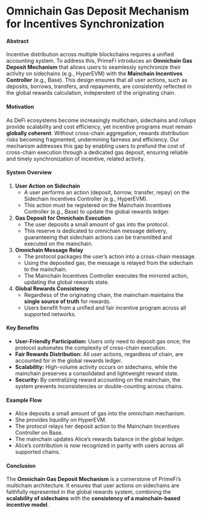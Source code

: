 # Omnichain Gas Deposit Mechanism for Incentives Synchronization

#### Abstract

Incentive distribution across multiple blockchains requires a unified accounting system. To address this, PrimeFi introduces an **Omnichain Gas Deposit Mechanism** that allows users to seamlessly synchronize their activity on sidechains (e.g., HyperEVM) with the **Mainchain Incentives Controller** (e.g., Base). This design ensures that all user actions, such as deposits, borrows, transfers, and repayments, are consistently reflected in the global rewards calculation, independent of the originating chain.

#### Motivation

As DeFi ecosystems become increasingly multichain, sidechains and rollups provide scalability and cost efficiency, yet incentive programs must remain **globally coherent**. Without cross-chain aggregation, rewards distribution risks becoming fragmented, undermining fairness and efficiency. Our mechanism addresses this gap by enabling users to prefund the cost of cross-chain execution through a dedicated gas deposit, ensuring reliable and timely synchronization of incentive, related activity.

#### System Overview

1. **User Action on Sidechain**
   * A user performs an action (deposit, borrow, transfer, repay) on the Sidechain Incentives Controller (e.g., HyperEVM).
   * This action must be registered on the Mainchain Incentives Controller (e.g., Base) to update the global rewards ledger.
2. **Gas Deposit for Omnichain Execution**
   * The user deposits a small amount of gas into the protocol.
   * This reserve is dedicated to omnichain message delivery, guaranteeing that sidechain actions can be transmitted and executed on the mainchain.
3. **Omnichain Message Relay**
   * The protocol packages the user’s action into a cross-chain message.
   * Using the deposited gas, the message is relayed from the sidechain to the mainchain.
   * The Mainchain Incentives Controller executes the mirrored action, updating the global rewards state.
4. **Global Rewards Consistency**
   * Regardless of the originating chain, the mainchain maintains the **single source of truth** for rewards.
   * Users benefit from a unified and fair incentive program across all supported networks.

#### Key Benefits

* **User-Friendly Participation:** Users only need to deposit gas once; the protocol automates the complexity of cross-chain execution.
* **Fair Rewards Distribution:** All user actions, regardless of chain, are accounted for in the global rewards ledger.
* **Scalability:** High-volume activity occurs on sidechains, while the mainchain preserves a consolidated and lightweight reward state.
* **Security:** By centralizing reward accounting on the mainchain, the system prevents inconsistencies or double-counting across chains.

#### Example Flow

* Alice deposits a small amount of gas into the omnichain mechanism.
* She provides liquidity on HyperEVM.
* The protocol relays her deposit action to the Mainchain Incentives Controller on Base.
* The mainchain updates Alice’s rewards balance in the global ledger.
* Alice’s contribution is now recognized in parity with users across all supported chains.

#### Conclusion

The **Omnichain Gas Deposit Mechanism** is a cornerstone of PrimeFi’s multichain architecture. It ensures that user actions on sidechains are faithfully represented in the global rewards system, combining the **scalability of sidechains** with the **consistency of a mainchain-based incentive model**.
